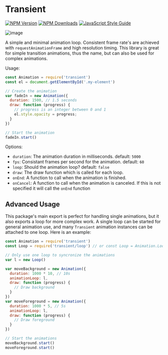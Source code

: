 # Transient

[![NPM Version](https://img.shields.io/npm/v/transient.svg)](https://npmjs.org/package/transient)
[![NPM Downloads](https://img.shields.io/npm/dm/transient.svg)](https://npmjs.org/package/transient)
[![JavaScript Style Guide](https://img.shields.io/badge/code_style-standard-brightgreen.svg)](https://standardjs.com)

![image](https://github.com/wesleytodd/transient/blob/master/examples/little-scene/scene.gif)

A simple and minimal animation loop.  Consistent frame rate's are achieved with `requestAnimationFrame` and high resolution timing. 
This library is great for simple transition animations, thus the name, but can also be used for complex animations.

Usage:

```javascript
const Animation = require('transient')
const el = document.getElementById('.my-element')

// Create the animation
var fadeIn = new Animation({
  duration: 1500, // 1.5 seconds
  draw: function (progress) {
    // progress is an integer between 0 and 1
    el.style.opacity = progress;
  }
})

// Start the animation
fadeIn.start()
```

Options:

- `duration`: The animation duration in milliseconds. default: `5000`
- `fps`: Consistant frames per second for the animation. default: `60`
- `loop`: Should the animation loop? default: `false`
- `draw`: The draw function which is called for each loop.
- `onEnd`: A function to call when the animation is finished.
- `onCancel`: A function to call when the animation is canceled.  If this is not specified it will call the `onEnd` function

## Advanced Usage

This package's main export is perfect for handling single animations, but it also exports a loop for more complex work.  A single
loop can be started for general animation use, and many `Transient` animation instances can be attached to one loop.  Here is an example:

```javascript
const Animation = require('transient')
const Loop = require('transient/loop') // or const Loop = Animation.Loop

// Only use one loop to syncronize the animations
var l = new Loop()

var moveBackground = new Animation({
  duration: 1000 * 10, // 10s
  animationLoop: l,
  draw: function (progress) {
    // Draw background
  }
})
var moveForeground = new Animation({
  duration: 1000 * 5, // 5s
  animationLoop: l,
  draw: function (progress) {
    // Draw foreground
  }
})

// Start the animations
moveBackground.start()
moveForeground.start()
```
